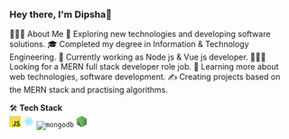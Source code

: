 ### Hey there, I'm Dipsha👋

👨🏻‍💻  About Me
🤔   Exploring new technologies and developing software solutions.
🎓   Completed my degree in Information & Technology Engineering.
💼   Currently working as Node js & Vue js developer.
👨🏻‍💻   Looking for a MERN full stack developer role job.
🌱   Learning more about web technologies, software development.
✍️   Creating projects based on the MERN stack and practising algorithms.

🛠  **Tech Stack**
<br/>
<code><img height="20" alt="javascript" src="https://raw.githubusercontent.com/github/explore/80688e429a7d4ef2fca1e82350fe8e3517d3494d/topics/javascript/javascript.png"></code>
<code><img height="20" alt="react" src="https://raw.githubusercontent.com/github/explore/80688e429a7d4ef2fca1e82350fe8e3517d3494d/topics/react/react.png"></code>
<code><img height="20" alt="mongodb" src="https://raw.githubusercontent.com/github/explore/5c058a388828bb5fde0bcafd4bc867b5bb3f26f3/topics/graphql/mongodb.png"></code>
<code><img height="20" alt="nodejs" src="https://raw.githubusercontent.com/github/explore/80688e429a7d4ef2fca1e82350fe8e3517d3494d/topics/nodejs/nodejs.png"></code>    

